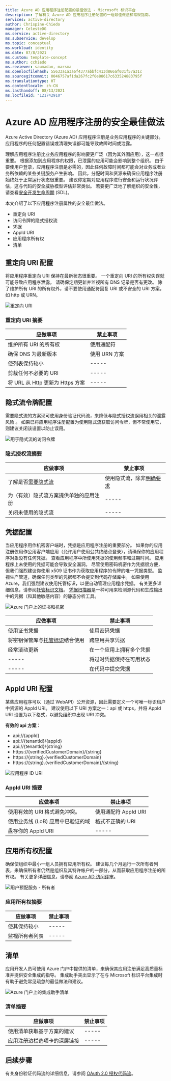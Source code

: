 ```yaml
---
title: Azure AD 应用程序注册配置的最佳做法 - Microsoft 标识平台
description: 了解有关 Azure AD 应用程序注册配置的一组最佳做法和常规指南。
services: active-directory
author: Chrispine-Chiedo
manager: CelesteDG
ms.service: active-directory
ms.subservice: develop
ms.topic: conceptual
ms.workload: identity
ms.date: 07/8/2021
ms.custom: template-concept
ms.author: cchiedo
ms.reviewer: saumadan, marsma
ms.openlocfilehash: 55633a1a3a6f4377abbfc413d866af031f57a31c
ms.sourcegitcommit: 0046757af1da267fc2f0e88617c633524883795f
ms.translationtype: HT
ms.contentlocale: zh-CN
ms.lasthandoff: 08/13/2021
ms.locfileid: "121742910"
---
```

# <a name="azure-ad-application-registration-security-best-practices"></a>Azure AD 应用程序注册的安全最佳做法

Azure Active Directory (Azure AD) 应用程序注册是业务应用程序的关键部分。 应用程序的任何配置错误或清理失误都可能导致故障时间或泄露。

理解应用程序注册比业务应用程序的影响要更广泛（因为其外围应用），这一点很重要。 根据添加到应用程序的权限，已泄露的应用可能会影响到整个组织。
由于要使用户登录，应用程序注册是必需的，因此任何故障时间都可能会对业务或者业务所依赖的某些关键服务产生影响。 因此，分配时间和资源来确保应用程序注册始终处于正常运行状态很重要。 建议你定期对应用程序进行安全和运行状况评估，这与代码的安全威胁模型评估非常类似。 若要更广泛地了解组织的安全性，请查看[安全开发生命周期](https://www.microsoft.com/securityengineering/sdl) (SDL)。

本文介绍了以下应用程序注册属性的安全最佳做法。

- 重定向 URI
- 访问令牌的隐式授权流
- 凭据
- AppId URI
- 应用程序所有权
- 清单

## <a name="redirect-uri-configuration"></a>重定向 URI 配置

将应用程序重定向 URI 保持在最新状态很重要。 一个重定向 URI 的所有权失误就可能导致应用程序泄露。 请确保定期更新并监视所有 DNS 记录是否有更改。 除了维护所有 URI 的所有权外，请不要使用通配符回复 URI 或不安全的 URI 方案，如 http 或 URN。

![重定向 URI](media/active-directory-application-registration-best-practices/redirect-uri.png)

### <a name="redirect-uri-summary"></a>重定向 URI 摘要

| 应做事项                                    | 禁止事项          |
| ------------------------------------- | -------------- |
| 维护所有 URI 的所有权        | 使用通配符  |
| 确保 DNS 为最新版本                   | 使用 URN 方案 |
| 使列表保持较小                   |   -----        |
| 剪裁任何不必要的 URI             |   -----        |
| 将 URL 从 Http 更新为 Https 方案 |   -----        |

## <a name="implicit-flow-token-configuration"></a>隐式流令牌配置

需要隐式流的方案现可使用身份验证代码流，来降低与隐式授权流误用相关的泄露风险 。 如果已将应用程序注册配置为使用隐式流获取访问令牌，但不常使用它，则建议关闭该设置以防止误用。

![用于隐式流的访问令牌](media/active-directory-application-registration-best-practices/implict-grant-flow.png)

### <a name="implicit-grant-flow-summary"></a>隐式授权流摘要

| 应做事项                                                                    | 禁止事项                                                                  |
| --------------------------------------------------------------------- | ---------------------------------------------------------------------- |
| 了解是否[需要隐式流](./v2-oauth2-implicit-grant-flow.md#suitable-scenarios-for-the-oauth2-implicit-grant) | 使用隐式流，除非[明确要求](./v2-oauth2-implicit-grant-flow.md#suitable-scenarios-for-the-oauth2-implicit-grant) |
| 为（有效）隐式流方案提供单独的应用注册 |   -----                                                |
| 关闭未使用的隐式流 | -----              |

## <a name="credential-configuration"></a>凭据配置

当应用程序用作机密客户端时，凭据是应用程序注册的重要部分。 如果你的应用注册仅用作公用客户端应用（允许用户使用公共终结点登录），请确保你的应用程序对象没有任何凭据。 查看应用程序中所使用凭据的使用频率和过期时间。 应用程序上未使用的凭据可能会导致安全漏洞。
尽管使用密码机密作为凭据很方便，但我们强烈建议你使用 x509 证书作为获取应用程序的令牌的唯一凭据类型。 监视生产管道，确保任何类型的凭据都不会提交到代码存储库中。 如果使用 Azure，我们强烈建议使用托管标识，以便自动管理应用程序凭据。 有关更多详细信息，请参阅[托管标识文档](../managed-identities-azure-resources/overview.md)。 [凭据扫描器](../../security/develop/security-code-analysis-overview.md#credential-scanner)是一种可用来检测源代码和生成输出中的凭据（和其他敏感内容）的静态分析工具。

![Azure 门户上的证书和机密](media/active-directory-application-registration-best-practices/credentials.png)

| 应做事项                                                                     | 禁止事项                             |
| ---------------------------------------------------------------------- | --------------------------------- |
| 使用[证书凭据](./active-directory-certificate-credentials.md)              | 使用密码凭据          |
| 将密钥保管库与[托管标识](../managed-identities-azure-resources/overview.md)结合使用 | 跨应用共享凭据     |
| 经常滚动更新                                                    | 在一个应用上拥有多个凭据  |
|     -----                                                              | 将过时凭据保持在可用状态 |
|     -----                                                              | 在代码中提交凭据        |

## <a name="appid-uri-configuration"></a>AppId URI 配置

某些应用程序可以（通过 WebAPI）公开资源，因此需要定义一个可唯一标识租户中资源的 AppId URI。 建议使用以下 URI 方案之一：api 或 https，并将 AppId URI 设置为以下格式，以避免组织中出现 URI 冲突。

**有效的 api 方案：**

- api://{appId}
- api://{tenantId}/{appId}
- api://{tenantId}/{string}
- https://{verifiedCustomerDomain}/{string}
- https://{string}.{verifiedCustomerDomain}
- https://{string}.{verifiedCustomerDomain}/{string}

![应用程序 ID URI](media/active-directory-application-registration-best-practices/app-id-uri.png)

### <a name="appid-uri-summary"></a>AppId URI 摘要

| 应做事项                                           | 禁止事项                  |
| -------------------------------------------- | ---------------------- |
| 使用有效的 URI 格式避免冲突。 | 使用通配符 AppId URI |
| 使用业务线 (LoB) 应用中已验证的域 | 格式不正确的 URI    |
| 盘存你的 AppId URI                    |      -----             |

## <a name="app-ownership-configuration"></a>应用所有权配置

确保使组织中最小一组人员拥有应用所有权。 建议每几个月运行一次所有者列表，来确保所有者仍然是组织及其特许帐户的一部分，从而获取应用程序注册的所有权。 有关更多详细信息，请参阅 [Azure AD 访问评审](../governance/access-reviews-overview.md)。

![用户预配服务 - 所有者](media/active-directory-application-registration-best-practices/app-ownership.png)

### <a name="app-ownership-summary"></a>应用所有权摘要

| 应做事项                  | 禁止事项 |
| ------------------- | ----- |
| 使其保持较小       | ----- |
| 监视所有者列表 | ----- |

## <a name="checklist"></a>清单

应用开发人员可使用 Azure 门户中提供的清单，来确保其应用注册满足高质量标准并提供安全集成的指导。 集成助手突出显示了在与 Microsoft 标识平台集成时有助于避免常见疏忽的最佳做法和建议。

![Azure 门户上的集成助手清单](media/active-directory-application-registration-best-practices/checklist.png)

### <a name="checklist-summary"></a>清单摘要

| 应做事项                                                 | 禁止事项 |
| -------------------------------------------------- | ----- |
| 使用清单获取基于方案的建议 | ----- |
| 应用注册边栏选项卡的深层链接             | ----- |


## <a name="next-steps"></a>后续步骤
有关身份验证代码流的详细信息，请参阅 [OAuth 2.0 授权代码流](./v2-oauth2-auth-code-flow.md)。